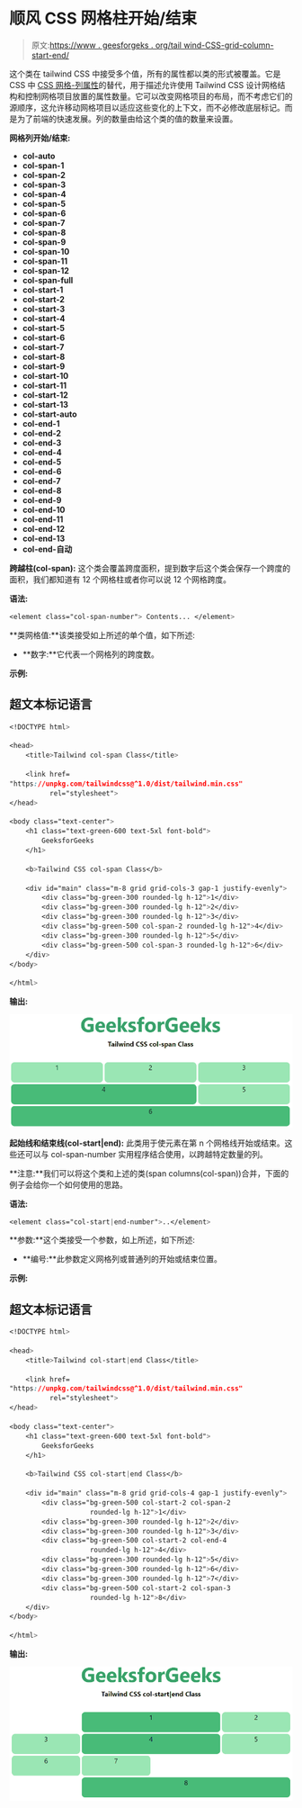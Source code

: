# 顺风 CSS 网格柱开始/结束

> 原文:[https://www . geesforgeks . org/tail wind-CSS-grid-column-start-end/](https://www.geeksforgeeks.org/tailwind-css-grid-column-start-end/)

这个类在 tailwind CSS 中接受多个值，所有的属性都以类的形式被覆盖。它是 CSS 中 [CSS 网格-列属性](https://www.geeksforgeeks.org/css-grid-column-property/)的替代，用于描述允许使用 Tailwind CSS 设计网格结构和控制网格项目放置的属性数量。它可以改变网格项目的布局，而不考虑它们的源顺序，这允许移动网格项目以适应这些变化的上下文，而不必修改底层标记。而是为了前端的快速发展。列的数量由给这个类的值的数量来设置。

**网格列开始/结束:**

*   **col-auto**
*   **col-span-1**
*   **col-span-2**
*   **col-span-3**
*   **col-span-4**
*   **col-span-5**
*   **col-span-6**
*   **col-span-7**
*   **col-span-8**
*   **col-span-9**
*   **col-span-10**
*   **col-span-11**
*   **col-span-12**
*   **col-span-full**
*   **col-start-1**
*   **col-start-2**
*   **col-start-3**
*   **col-start-4**
*   **col-start-5**
*   **col-start-6**
*   **col-start-7**
*   **col-start-8**
*   **col-start-9**
*   **col-start-10**
*   **col-start-11**
*   **col-start-12**
*   **col-start-13**
*   **col-start-auto**
*   **col-end-1**
*   **col-end-2**
*   **col-end-3**
*   **col-end-4**
*   **col-end-5**
*   **col-end-6**
*   **col-end-7**
*   **col-end-8**
*   **col-end-9**
*   **col-end-10**
*   **col-end-11**
*   **col-end-12**
*   **col-end-13**
*   **col-end-自动**

**跨越柱(col-span):** 这个类会覆盖跨度面积，提到数字后这个类会保存一个跨度的面积，我们都知道有 12 个网格柱或者你可以说 12 个网格跨度。

**语法:**

```css
<element class="col-span-number"> Contents... </element>
```

**类网格值:**该类接受如上所述的单个值，如下所述:

*   **数字:**它代表一个网格列的跨度数。

**示例:**

## 超文本标记语言

```css
<!DOCTYPE html>

<head>
    <title>Tailwind col-span Class</title>

    <link href=
"https://unpkg.com/tailwindcss@^1.0/dist/tailwind.min.css"
          rel="stylesheet">
</head>

<body class="text-center">
    <h1 class="text-green-600 text-5xl font-bold">
        GeeksforGeeks
    </h1>

    <b>Tailwind CSS col-span Class</b>

    <div id="main" class="m-8 grid grid-cols-3 gap-1 justify-evenly">
        <div class="bg-green-300 rounded-lg h-12">1</div>
        <div class="bg-green-300 rounded-lg h-12">2</div>
        <div class="bg-green-300 rounded-lg h-12">3</div>
        <div class="bg-green-500 col-span-2 rounded-lg h-12">4</div>
        <div class="bg-green-300 rounded-lg h-12">5</div>
        <div class="bg-green-500 col-span-3 rounded-lg h-12">6</div>
    </div>
</body>

</html>
```

**输出:**

![](img/6fd0c120fc075ef0594d1e38a9682505.png)

**起始线和结束线(col-start|end):** 此类用于使元素在第 n 个网格线开始或结束。这些还可以与 col-span-number 实用程序结合使用，以跨越特定数量的列。

**注意:**我们可以将这个类和上述的类(span columns(col-span))合并，下面的例子会给你一个如何使用的思路。

**语法:**

```css
<element class="col-start|end-number">..</element>
```

**参数:**这个类接受一个参数，如上所述，如下所述:

*   **编号:**此参数定义网格列或普通列的开始或结束位置。

**示例:**

## 超文本标记语言

```css
<!DOCTYPE html>

<head>
    <title>Tailwind col-start|end Class</title>

    <link href=
"https://unpkg.com/tailwindcss@^1.0/dist/tailwind.min.css"
          rel="stylesheet">
</head>

<body class="text-center">
    <h1 class="text-green-600 text-5xl font-bold">
        GeeksforGeeks
    </h1>

    <b>Tailwind CSS col-start|end Class</b>

    <div id="main" class="m-8 grid grid-cols-4 gap-1 justify-evenly">
        <div class="bg-green-500 col-start-2 col-span-2
                    rounded-lg h-12">1</div>
        <div class="bg-green-300 rounded-lg h-12">2</div>
        <div class="bg-green-300 rounded-lg h-12">3</div>
        <div class="bg-green-500 col-start-2 col-end-4
                    rounded-lg h-12">4</div>
        <div class="bg-green-300 rounded-lg h-12">5</div>
        <div class="bg-green-300 rounded-lg h-12">6</div>
        <div class="bg-green-300 rounded-lg h-12">7</div>
        <div class="bg-green-500 col-start-2 col-span-3
                    rounded-lg h-12">8</div>
    </div>
</body>

</html>
```

**输出:**

![](img/a1ac84fc6580e757bd88ceceddbd3dd0.png)